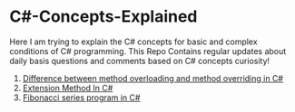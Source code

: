 # C#-Concepts-Explained
Here I am trying to explain the C# concepts for basic and complex conditions of C# programming. This Repo Contains regular updates about daily basis questions and comments based on C# concepts curiosity! 

<ol>
  <li>
    <a  target="_blank" rel="noopener noreferrer" href="https://github.com/orbitrover/CSharp-Concepts-Explained/blob/main/Difference%20between%20method%20overloading%20and%20method%20overriding%20in%20CSharp.md">
      Difference between method overloading and method overriding in C#
    </a>
  </li>
  <li>
    <a  target="_blank" rel="noopener noreferrer" href="https://github.com/orbitrover/CSharp-Concepts-Explained/blob/main/Extension%20Method%20In%20CSharp.md">
      Extension Method In C#
    </a>
  </li>
  <li>
  <a  target="_blank" rel="noopener noreferrer" href="https://github.com/orbitrover/CSharp-Concepts-Explained/blob/main/Fibonacci%20series%20program%20in%20CSharp.md">
      Fibonacci series program in C#
    </a>
  </li>
</ol>
